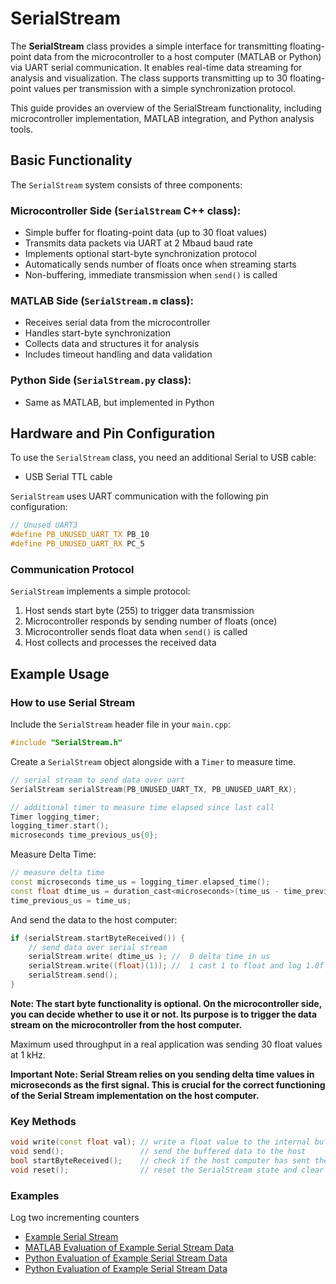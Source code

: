 # SerialStream

The **SerialStream** class provides a simple interface for transmitting floating-point data from the microcontroller to a host computer (MATLAB or Python) via UART serial communication. It enables real-time data streaming for analysis and visualization. The class supports transmitting up to 30 floating-point values per transmission with a simple synchronization protocol.

This guide provides an overview of the SerialStream functionality, including microcontroller implementation, MATLAB integration, and Python analysis tools.

## Basic Functionality

The `SerialStream` system consists of three components:

### Microcontroller Side (`SerialStream` C++ class):
- Simple buffer for floating-point data (up to 30 float values)
- Transmits data packets via UART at 2 Mbaud baud rate
- Implements optional start-byte synchronization protocol
- Automatically sends number of floats once when streaming starts
- Non-buffering, immediate transmission when `send()` is called

### MATLAB Side (`SerialStream.m` class):
- Receives serial data from the microcontroller
- Handles start-byte synchronization
- Collects data and structures it for analysis
- Includes timeout handling and data validation

### Python Side (`SerialStream.py` class):
- Same as MATLAB, but implemented in Python

## Hardware and Pin Configuration

To use the `SerialStream` class, you need an additional Serial to USB cable:

- USB Serial TTL cable

`SerialStream` uses UART communication with the following pin configuration:

```cpp
// Unused UART3
#define PB_UNUSED_UART_TX PB_10
#define PB_UNUSED_UART_RX PC_5
```

### Communication Protocol

`SerialStream` implements a simple protocol:
1. Host sends start byte (255) to trigger data transmission
2. Microcontroller responds by sending number of floats (once)
3. Microcontroller sends float data when `send()` is called
4. Host collects and processes the received data

## Example Usage

### How to use Serial Stream

Include the `SerialStream` header file in your `main.cpp`:

```cpp
#include "SerialStream.h"
```

Create a `SerialStream` object alongside with a `Timer` to measure time.

```cpp
// serial stream to send data over uart
SerialStream serialStream(PB_UNUSED_UART_TX, PB_UNUSED_UART_RX);

// additional timer to measure time elapsed since last call
Timer logging_timer;
logging_timer.start();
microseconds time_previous_us{0};
```

Measure Delta Time:

```cpp
// measure delta time
const microseconds time_us = logging_timer.elapsed_time();
const float dtime_us = duration_cast<microseconds>(time_us - time_previous_us).count();
time_previous_us = time_us;
```

And send the data to the host computer:

```cpp
if (serialStream.startByteReceived()) {
    // send data over serial stream
    serialStream.write( dtime_us ); //  0 delta time in us
    serialStream.write((float)(1)); //  1 cast 1 to float and log 1.0f
    serialStream.send();
}
```

**Note: The start byte functionality is optional. On the microcontroller side, you can decide whether to use it or not. Its purpose is to trigger the data stream on the microcontroller from the host computer.**

Maximum used throughput in a real application was sending 30 float values at 1 kHz.

**Important Note: Serial Stream relies on you sending delta time values in microseconds as the first signal. This is crucial for the correct functioning of the Serial Stream implementation on the host computer.**

### Key Methods

```cpp
void write(const float val); // write a float value to the internal buffer
void send();                 // send the buffered data to the host
bool startByteReceived();    // check if the host computer has sent the start byte
void reset();                // reset the SerialStream state and clear buffer
```

### Examples 

Log two incrementing counters

- [Example Serial Stream](../solutions/main_serial_stream.cpp)
- [MATLAB Evaluation of Example Serial Stream Data](../matlab/serial_stream_eval.m)
- [Python Evaluation of Example Serial Stream Data](../python/serial_stream_eval.py)
- [Python Evaluation of Example Serial Stream Data](../python/serial_stream_eval.ipynb)
